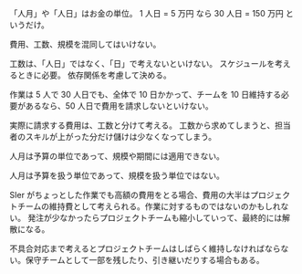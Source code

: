 「人月」や「人日」はお金の単位。
1 人日 = 5 万円 なら 30 人日 = 150 万円 というだけ。

費用、工数、規模を混同してはいけない。

工数は、「人日」ではなく、「日」で考えないといけない。
スケジュールを考えるときに必要。
依存関係を考慮して決める。

作業は 5 人で 30 人日でも、全体で 10 日かかって、チームを 10 日維持する必要があるなら、50 人日で費用を請求しないといけない。

実際に請求する費用は、工数と分けて考える。
工数から求めてしまうと、担当者のスキルが上がった分だけ儲けは少なくなってしまう。

人月は予算の単位であって、規模や期間には適用できない。

人月は予算を扱う単位であって、規模を扱う単位ではない。

SIer がちょっとした作業でも高額の費用をとる場合、費用の大半はプロジェクトチームの維持費として考えられる。作業に対するものではないのかもしれない。
発注が少なかったらプロジェクトチームも縮小していって、最終的には解散になる。

不具合対応まで考えるとプロジェクトチームはしばらく維持しなければならない。保守チームとして一部を残したり、引き継いだりする場合もある。
